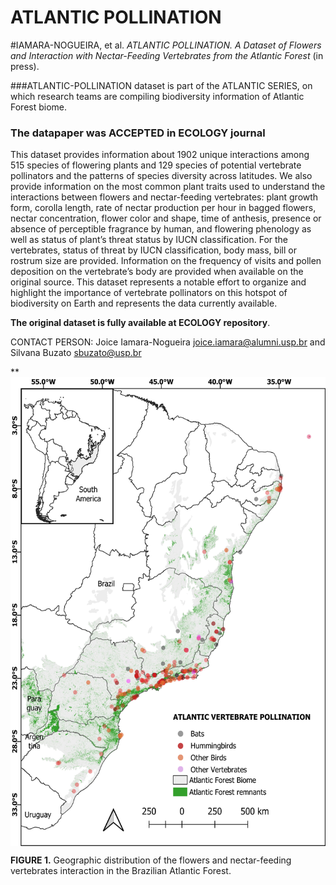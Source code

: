 # ATLANTIC POLLINATION

#IAMARA-NOGUEIRA, et al. *ATLANTIC POLLINATION. A Dataset of Flowers and Interaction with Nectar-Feeding Vertebrates from the Atlantic Forest* (in press).


###ATLANTIC-POLLINATION dataset is part of the ATLANTIC SERIES, on which research teams are compiling biodiversity information of Atlantic Forest biome. 

### The datapaper was ACCEPTED in ECOLOGY journal

This dataset provides information about 1902 unique interactions among 515 species of flowering plants and 129 species of potential vertebrate pollinators and the patterns of species diversity across latitudes. We also provide information on the most common plant traits used to understand the interactions between flowers and nectar-feeding vertebrates: plant growth form, corolla length, rate of nectar production per hour in bagged flowers, nectar concentration, flower color and shape, time of anthesis, presence or absence of perceptible fragrance by human, and flowering phenology as well as status of plant’s threat status by IUCN classification. For the vertebrates, status of threat by IUCN classification, body mass, bill or rostrum size are provided. Information on the frequency of visits and pollen deposition on the vertebrate’s body are provided when available on the original source. This dataset represents a notable effort to organize and highlight the importance of vertebrate pollinators on this hotspot of biodiversity on Earth and represents the data currently available.

**The original dataset is fully available at ECOLOGY repository**. 

CONTACT PERSON: Joice Iamara-Nogueira <joice.iamara@alumni.usp.br> and Silvana Buzato <sbuzato@usp.br>

**<img align="center" width="600" height="750" src="atlantic_vertebrates.jpg">

**FIGURE 1.** Geographic distribution of the flowers and nectar-feeding vertebrates interaction in the Brazilian Atlantic Forest. 
 
